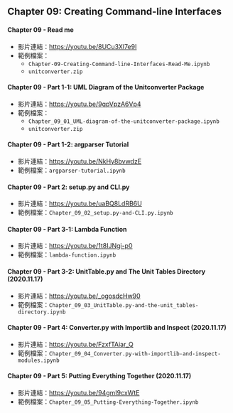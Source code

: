 ## Chapter 09: Creating Command-line Interfaces
#### Chapter 09 - Read me
* 影片連結：https://youtu.be/8UCu3Xl7e9I
* 範例檔案：
	* `Chapter-09-Creating-Command-line-Interfaces-Read-Me.ipynb`
	* `unitconverter.zip`

#### Chapter 09 - Part 1-1: UML Diagram of the Unitconverter Package
* 影片連結：https://youtu.be/9qpVpzA6Vp4
* 範例檔案：
	* `Chapter_09_01_UML-diagram-of-the-unitconverter-package.ipynb`
	* `unitconverter.zip`

#### Chapter 09 - Part 1-2: argparser Tutorial
* 影片連結：https://youtu.be/NkHy8bvwdzE
* 範例檔案：`argparser-tutorial.ipynb`

#### Chapter 09 - Part 2: setup.py and CLI.py
* 影片連結：https://youtu.be/uaBQ8LdRB6U
* 範例檔案：`Chapter_09_02_setup.py-and-CLI.py.ipynb`

#### Chapter 09 - Part 3-1: Lambda Function
* 影片連結：https://youtu.be/1t8IJNgi-p0
* 範例檔案：`lambda-function.ipynb`

#### Chapter 09 - Part 3-2: UnitTable.py and The Unit Tables Directory (2020.11.17)
* 影片連結：https://youtu.be/_ogosdcHw90
* 範例檔案：`Chapter_09_03_UnitTable.py-and-the-unit_tables-directory.ipynb`

#### Chapter 09 - Part 4: Converter.py with Importlib and Inspect (2020.11.17)
* 影片連結：https://youtu.be/FzxfTAiar_Q
* 範例檔案：`Chapter_09_04_Converter.py-with-importlib-and-inspect-modules.ipynb`

#### Chapter 09 - Part 5: Putting Everything Together (2020.11.17)
* 影片連結：https://youtu.be/94gmI9cxWtE
* 範例檔案：`Chapter_09_05_Putting-Everything-Together.ipynb`